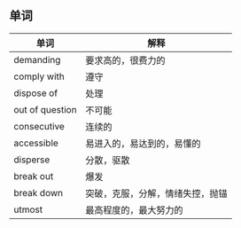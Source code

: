 ## 单词   

|单词 |解释  |
|------------|---------|
|demanding   |要求高的，很费力的|
|comply with  |遵守  |
|dispose of  |处理 |
|out of question |不可能 |
|consecutive |连续的 |
|accessible | 易进入的，易达到的，易懂的 |
|disperse | 分散，驱散 |
|break out |爆发 |
|break down |突破，克服，分解，情绪失控，抛锚|
|utmost|最高程度的，最大努力的|

